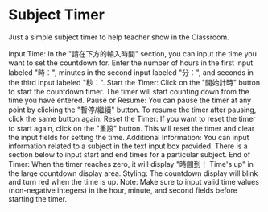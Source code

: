 
# Subject Timer 

Just a simple subject timer to help teacher show in the Classroom. 

Input Time:
In the "請在下方的輸入時間" section, you can input the time you want to set the countdown for.
Enter the number of hours in the first input labeled "時︰", minutes in the second input labeled "分︰", and seconds in the third input labeled "秒︰".
Start the Timer:
Click on the "開始計時" button to start the countdown timer.
The timer will start counting down from the time you have entered.
Pause or Resume:
You can pause the timer at any point by clicking the "暫停/繼續" button.
To resume the timer after pausing, click the same button again.
Reset the Timer:
If you want to reset the timer to start again, click on the "重設" button.
This will reset the timer and clear the input fields for setting the time.
Additional Information:
You can input information related to a subject in the text input box provided.
There is a section below to input start and end times for a particular subject.
End of Timer:
When the timer reaches zero, it will display "時間到！ Time's up" in the large countdown display area.
Styling:
The countdown display will blink and turn red when the time is up.
Note:
Make sure to input valid time values (non-negative integers) in the hour, minute, and second fields before starting the timer.

